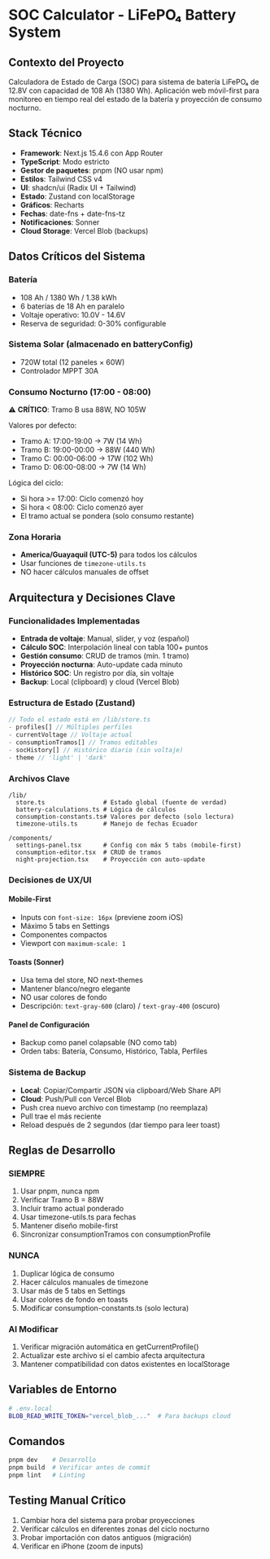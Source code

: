 # SOC Calculator - LiFePO₄ Battery System

## Contexto del Proyecto
Calculadora de Estado de Carga (SOC) para sistema de batería LiFePO₄ de 12.8V con capacidad de 108 Ah (1380 Wh).
Aplicación web móvil-first para monitoreo en tiempo real del estado de la batería y proyección de consumo nocturno.

## Stack Técnico
- **Framework**: Next.js 15.4.6 con App Router
- **TypeScript**: Modo estricto
- **Gestor de paquetes**: pnpm (NO usar npm)
- **Estilos**: Tailwind CSS v4
- **UI**: shadcn/ui (Radix UI + Tailwind)
- **Estado**: Zustand con localStorage
- **Gráficos**: Recharts
- **Fechas**: date-fns + date-fns-tz
- **Notificaciones**: Sonner
- **Cloud Storage**: Vercel Blob (backups)

## Datos Críticos del Sistema

### Batería
- 108 Ah / 1380 Wh / 1.38 kWh
- 6 baterías de 18 Ah en paralelo
- Voltaje operativo: 10.0V - 14.6V
- Reserva de seguridad: 0-30% configurable

### Sistema Solar (almacenado en batteryConfig)
- 720W total (12 paneles × 60W)
- Controlador MPPT 30A

### Consumo Nocturno (17:00 - 08:00)
⚠️ **CRÍTICO**: Tramo B usa 88W, NO 105W

Valores por defecto:
- Tramo A: 17:00-19:00 → 7W (14 Wh)
- Tramo B: 19:00-00:00 → 88W (440 Wh)
- Tramo C: 00:00-06:00 → 17W (102 Wh)
- Tramo D: 06:00-08:00 → 7W (14 Wh)

Lógica del ciclo:
- Si hora >= 17:00: Ciclo comenzó hoy
- Si hora < 08:00: Ciclo comenzó ayer
- El tramo actual se pondera (solo consumo restante)

### Zona Horaria
- **America/Guayaquil (UTC-5)** para todos los cálculos
- Usar funciones de `timezone-utils.ts`
- NO hacer cálculos manuales de offset

## Arquitectura y Decisiones Clave

### Funcionalidades Implementadas
- **Entrada de voltaje**: Manual, slider, y voz (español)
- **Cálculo SOC**: Interpolación lineal con tabla 100+ puntos
- **Gestión consumo**: CRUD de tramos (mín. 1 tramo)
- **Proyección nocturna**: Auto-update cada minuto
- **Histórico SOC**: Un registro por día, sin voltaje
- **Backup**: Local (clipboard) y cloud (Vercel Blob)

### Estructura de Estado (Zustand)
```typescript
// Todo el estado está en /lib/store.ts
- profiles[] // Múltiples perfiles
- currentVoltage // Voltaje actual
- consumptionTramos[] // Tramos editables
- socHistory[] // Histórico diario (sin voltaje)
- theme // 'light' | 'dark'
```

### Archivos Clave
```
/lib/
  store.ts                # Estado global (fuente de verdad)
  battery-calculations.ts # Lógica de cálculos
  consumption-constants.ts# Valores por defecto (solo lectura)
  timezone-utils.ts       # Manejo de fechas Ecuador

/components/
  settings-panel.tsx      # Config con máx 5 tabs (mobile-first)
  consumption-editor.tsx  # CRUD de tramos
  night-projection.tsx    # Proyección con auto-update
```

### Decisiones de UX/UI

#### Mobile-First
- Inputs con `font-size: 16px` (previene zoom iOS)
- Máximo 5 tabs en Settings
- Componentes compactos
- Viewport con `maximum-scale: 1`

#### Toasts (Sonner)
- Usa tema del store, NO next-themes
- Mantener blanco/negro elegante
- NO usar colores de fondo
- Descripción: `text-gray-600` (claro) / `text-gray-400` (oscuro)

#### Panel de Configuración
- Backup como panel colapsable (NO como tab)
- Orden tabs: Batería, Consumo, Histórico, Tabla, Perfiles

### Sistema de Backup
- **Local**: Copiar/Compartir JSON via clipboard/Web Share API
- **Cloud**: Push/Pull con Vercel Blob
- Push crea nuevo archivo con timestamp (no reemplaza)
- Pull trae el más reciente
- Reload después de 2 segundos (dar tiempo para leer toast)

## Reglas de Desarrollo

### SIEMPRE
1. Usar pnpm, nunca npm
2. Verificar Tramo B = 88W
3. Incluir tramo actual ponderado
4. Usar timezone-utils.ts para fechas
5. Mantener diseño mobile-first
6. Sincronizar consumptionTramos con consumptionProfile

### NUNCA
1. Duplicar lógica de consumo
2. Hacer cálculos manuales de timezone
3. Usar más de 5 tabs en Settings
4. Usar colores de fondo en toasts
5. Modificar consumption-constants.ts (solo lectura)

### Al Modificar
1. Verificar migración automática en getCurrentProfile()
2. Actualizar este archivo si el cambio afecta arquitectura
3. Mantener compatibilidad con datos existentes en localStorage

## Variables de Entorno
```bash
# .env.local
BLOB_READ_WRITE_TOKEN="vercel_blob_..."  # Para backups cloud
```

## Comandos
```bash
pnpm dev    # Desarrollo
pnpm build  # Verificar antes de commit
pnpm lint   # Linting
```

## Testing Manual Crítico
1. Cambiar hora del sistema para probar proyecciones
2. Verificar cálculos en diferentes zonas del ciclo nocturno
3. Probar importación con datos antiguos (migración)
4. Verificar en iPhone (zoom de inputs)